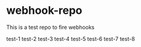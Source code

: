 # webhook-repo
This is a test repo to fire webhooks

test-1
test-2
test-3
test-4
test-5
test-6
test-7
test-8